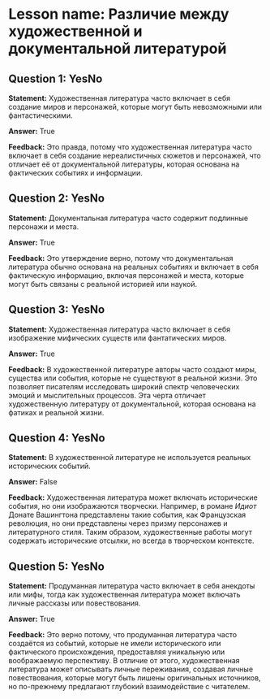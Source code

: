 # Lesson name: Различие между художественной и документальной литературой

## Question 1: YesNo

**Statement:** Художественная литература часто включает в себя создание миров и персонажей, которые могут быть невозможными или фантастическими.

**Answer:** True

**Feedback:**
Это правда, потому что художественная литература часто включает в себя создание нереалистичных сюжетов и персонажей, что отличает её от документальной литературы, которая основана на фактических событиях и информации.


## Question 2: YesNo

**Statement:** Документальная литература часто содержит подлинные персонажи и места.

**Answer:** True

**Feedback:**
Это утверждение верно, потому что документальная литература обычно основана на реальных событиях и включает в себя фактическую информацию, включая персонажей и места, которые могут быть связаны с реальной историей или наукой.


## Question 3: YesNo

**Statement:** Художественная литература часто включает в себя изображение мифических существ или фантатических миров.

**Answer:** True

**Feedback:**
В художественной литературе авторы часто создают миры, существа или события, которые не существуют в реальной жизни. Это позволяет писателям исследовать широкий спектр человеческих эмоций и мыслительных процессов. Эта черта отличает художественную литературу от документальной, которая основана на фатиках и реальной жизни.


## Question 4: YesNo

**Statement:** В художественной литературе не используется реальных исторических событий.

**Answer:** False

**Feedback:**
Художественная литература может включать исторические события, но они изображаются творчески. Например, в романе *Идиот* Донате Вашингтона представлены такие события, как Французская революция, но они представлены через призму персонажев и литературного стиля. Таким образом, художественные работы могут содержать исторические отсылки, но всегда в творческом контексте.


## Question 5: YesNo

**Statement:** Продуманная литература часто включает в себя анекдоты или мифы, тогда как художественная литература может включать личные рассказы или повествования.

**Answer:** True

**Feedback:**
Это верно потому, что продуманная литература часто создаётся из событий, которые не имели исторического или фактического происхождения, предоставляя уникальную или воображаемую перспективу. В отличие от этого, художественная литература может описывать личные переживания, создавая личные повествования, которые могут быть лишены оригинальных источников, но по-прежнему предлагают глубокий взаимодействие с читателем.

